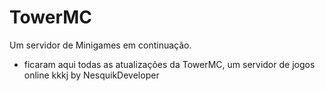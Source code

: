 # TowerMC
Um servidor de Minigames em continuação.
- ficaram aqui todas as atualizações da TowerMC, um servidor de jogos online kkkj by NesquikDeveloper
